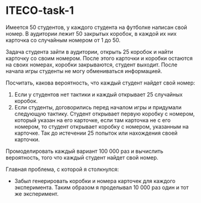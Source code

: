 # ITECO-task-1
Имеется 50 студентов, у каждого студента на футболке написан свой номер.
В аудитории лежит 50 закрытых коробок, в каждой их них карточка со случайным номером от 1 до 50.

Задача студента зайти в аудитории, открыть 25 коробок и найти карточку со своим номером.
После этого карточки и коробки остаются на своих номерах, коробки закрываются, студент выходит.
После начала игры студенты не могу обмениваться информацией.

Посчитать, какова вероятность, что каждый студент найдет свой номер:
1) Если у студентов нет тактики и каждый открывает 25 случайных коробок. 
2) Если студенты, договорились перед началом игры и придумали следующую тактику. Студент открывает первую коробку с номером, который указан на его карточке, если там карточка не с его номером, то студент открывает коробку с номером, указанным на карточке. Так до истечении 25 попыток или нахождения своей карточки.

Промоделировать каждый вариант 100 000 раз и вычислить вероятность, того что каждый студент найдет свой номер.

Главная проблема, с которой я столкнулся:
 - Забыл генерировать коробки и номера карточек для каждого эксперимента. Таким образом я проделывал 10 000 раз один и тот же эксперимент.